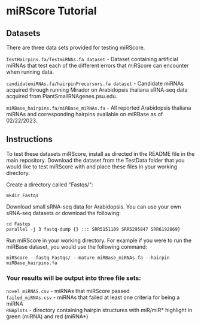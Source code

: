 # miRScore Tutorial

## Datasets
There are three data sets provided for testing miRScore.

`TestHairpins.fa/TestmiRNAs.fa dataset` - Dataset containing artificial miRNAs that test each of the different errors that miRScore can encounter when running data.

`candidatemiRNAs.fa/hairpinPrecursors.fa dataset` - Candidate miRNAs acquired through running Mirador on Arabidopsis thaliana sRNA-seq data acquired from PlantSmallRNAgenes.psu.edu.

`miRBase_hairpins.fa/miRBase_miRNAs.fa` - All reported Arabidopsis thaliana miRNAs and corresponding hairpins available on miRBase as of 02/22/2023.


## Instructions

To test these datasets miRScore, install as directed in the README file in the main repository. 
Download the dataset from the TestData folder that you would like to test miRScore with and place these files in your working directory.

Create a directory called "Fastqs/":
```
mkdir Fastqs
```

Download small sRNA-seq data for Arabidopsis. You can use your own sRNA-seq datasets or download the following:

``` 
cd Fastqs
parallel -j 3 fastq-dump {} ::: SRR5151109 SRR5295847 SRR6192869}
```

Run miRScore in your working directory. For example if you were to run the miRBase dataset, you would use the following command:
```
miRScore --fastq Fastqs/ --mature miRBase_miRNAs.fa --hairpin miRBase_hairpins.fa
```

### Your results will be output into three file sets:

`novel_miRNAS.csv` - miRNAs that miRScore passed  
`failed_miRNAs.csv` - miRNAs that failed at least one criteria for being a miRNA  
`RNAplots` - directory containing hairpin structures with miR/miR* highlight in green (miRNA) and red (miRNA*) 
